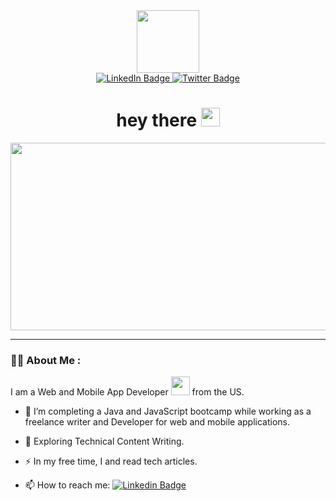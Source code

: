 <div id="header" align="center">
  <img src="https://media.giphy.com/media/M9gbBd9nbDrOTu1Mqx/giphy.gif" width="100"/>

  <div id="badges">
    <a href="https://linkedin.com/in/andrew-pomerleau/">
      <img src="https://img.shields.io/badge/LinkedIn-blue?style=for-the-badge&logo=linkedin&logoColor=white" alt="LinkedIn Badge"/>
    </a>
    <a href="https://twitter.com/cafecodr">
      <img src="https://img.shields.io/badge/Twitter-blue?style=for-the-badge&logo=twitter&logoColor=white" alt="Twitter Badge"/>
    </a>
  </div>

  <img src="https://komarev.com/ghpvc/?username=cafecodr&style=flat-square&color=blue" alt=""/>

  <h1>
    hey there
    <img src="https://media.giphy.com/media/hvRJCLFzcasrR4ia7z/giphy.gif" width="30px"/>
  </h1>  
</div>

<div align="center">
  <img src="https://media.giphy.com/media/dWesBcTLavkZuG35MI/giphy.gif" width="600" height="300"/>
</div>

---

### :man_technologist: About Me :

I am a Web and Mobile App Developer <img src="https://media.giphy.com/media/WUlplcMpOCEmTGBtBW/giphy.gif" width="30"> from the US.

- :telescope: I’m completing a Java and JavaScript bootcamp while working as a freelance writer and Developer for web and mobile applications.

- :seedling: Exploring Technical Content Writing.

- :zap: In my free time, I  and read tech articles.

- :mailbox: How to reach me: [![Linkedin Badge](https://img.shields.io/badge/-andrew-blue?style=flat&logo=Linkedin&logoColor=white)](https://linkedin.com/in/andrew-pomerleau/)
